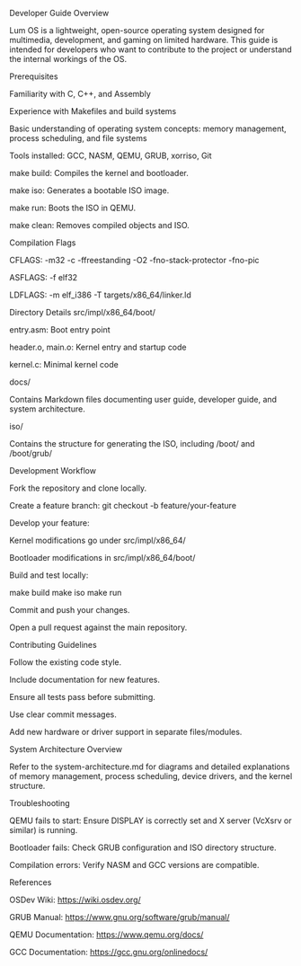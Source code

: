 Developer Guide
Overview

Lum OS is a lightweight, open-source operating system designed for multimedia, development, and gaming on limited hardware. This guide is intended for developers who want to contribute to the project or understand the internal workings of the OS.

Prerequisites

Familiarity with C, C++, and Assembly

Experience with Makefiles and build systems

Basic understanding of operating system concepts: memory management, process scheduling, and file systems

Tools installed: GCC, NASM, QEMU, GRUB, xorriso, Git



make build: Compiles the kernel and bootloader.

make iso: Generates a bootable ISO image.

make run: Boots the ISO in QEMU.

make clean: Removes compiled objects and ISO.

Compilation Flags

CFLAGS: -m32 -c -ffreestanding -O2 -fno-stack-protector -fno-pic

ASFLAGS: -f elf32

LDFLAGS: -m elf_i386 -T targets/x86_64/linker.ld

Directory Details
src/impl/x86_64/boot/

entry.asm: Boot entry point

header.o, main.o: Kernel entry and startup code

kernel.c: Minimal kernel code

docs/

Contains Markdown files documenting user guide, developer guide, and system architecture.

iso/

Contains the structure for generating the ISO, including /boot/ and /boot/grub/

Development Workflow

Fork the repository and clone locally.

Create a feature branch: git checkout -b feature/your-feature

Develop your feature:

Kernel modifications go under src/impl/x86_64/

Bootloader modifications in src/impl/x86_64/boot/

Build and test locally:

make build
make iso
make run

Commit and push your changes.

Open a pull request against the main repository.

Contributing Guidelines

Follow the existing code style.

Include documentation for new features.

Ensure all tests pass before submitting.

Use clear commit messages.

Add new hardware or driver support in separate files/modules.

System Architecture Overview

Refer to the system-architecture.md for diagrams and detailed explanations of memory management, process scheduling, device drivers, and the kernel structure.

Troubleshooting

QEMU fails to start: Ensure DISPLAY is correctly set and X server (VcXsrv or similar) is running.

Bootloader fails: Check GRUB configuration and ISO directory structure.

Compilation errors: Verify NASM and GCC versions are compatible.

References

OSDev Wiki: https://wiki.osdev.org/

GRUB Manual: https://www.gnu.org/software/grub/manual/

QEMU Documentation: https://www.qemu.org/docs/

GCC Documentation: https://gcc.gnu.org/onlinedocs/
